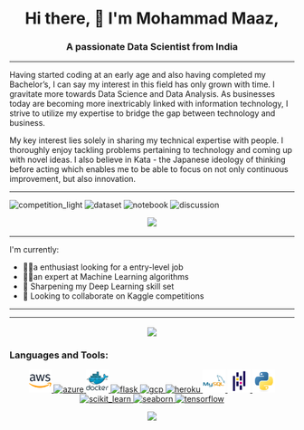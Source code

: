 <h1 align="center">Hi there, 👋 I'm Mohammad Maaz,</h2>
<h3 align="center">A passionate Data Scientist from India</h3>

---

Having started coding at an early age and also having completed my Bachelor’s, I can say my interest in this field has only grown with time. I gravitate more towards Data Science and Data Analysis. As businesses today are becoming more inextricably linked with information technology, I strive to utilize my expertise to bridge the gap between technology and business.       

My key interest lies solely in sharing my technical expertise with people. I thoroughly enjoy tackling problems pertaining to technology and coming up with novel ideas. I also believe in Kata - the Japanese ideology of thinking before acting which enables me to be able to focus on not only continuous improvement, but also innovation.

---
![competition_light](https://road-to-kaggle-grandmaster.vercel.app/api/badges/theelahi/competition/light)
![dataset](https://road-to-kaggle-grandmaster.vercel.app/api/badges/theelahi/dataset/light)
![notebook](https://road-to-kaggle-grandmaster.vercel.app/api/badges/theelahi/notebook/light)
![discussion](https://road-to-kaggle-grandmaster.vercel.app/api/badges/theelahi/discussion/light)

<p align=center>
<a href="https://www.kaggle.com/theelahi"><img height="25" src="https://img.shields.io/badge/Kaggle-profile-%2320beff"></a>
</p>

---
I'm currently:
- 👩‍💻a enthusiast looking for a entry-level job
- 👩‍💻an expert at Machine Learning algorithms
- 🌱 Sharpening my Deep Learning skill set
- 👯 Looking to collaborate on Kaggle competitions
---

---

<p align="center">
  <img align="center" src="https://github-readme-stats.vercel.app/api/top-langs/?username=TheElahi&layout=compact)]" />
</p>

<h3 align="left">Languages and Tools:</h3>
<p align="center"> <a href="https://aws.amazon.com" target="_blank" rel="noreferrer"> <img src="https://raw.githubusercontent.com/devicons/devicon/master/icons/amazonwebservices/amazonwebservices-original-wordmark.svg" alt="aws" width="40" height="40"/> </a> <a href="https://azure.microsoft.com/en-in/" target="_blank" rel="noreferrer"> <img src="https://www.vectorlogo.zone/logos/microsoft_azure/microsoft_azure-icon.svg" alt="azure" width="40" height="40"/> </a> <a href="https://www.docker.com/" target="_blank" rel="noreferrer"> <img src="https://raw.githubusercontent.com/devicons/devicon/master/icons/docker/docker-original-wordmark.svg" alt="docker" width="40" height="40"/> </a> <a href="https://flask.palletsprojects.com/" target="_blank" rel="noreferrer"> <img src="https://www.vectorlogo.zone/logos/pocoo_flask/pocoo_flask-icon.svg" alt="flask" width="40" height="40"/> </a> <a href="https://cloud.google.com" target="_blank" rel="noreferrer"> <img src="https://www.vectorlogo.zone/logos/google_cloud/google_cloud-icon.svg" alt="gcp" width="40" height="40"/> </a> <a href="https://heroku.com" target="_blank" rel="noreferrer"> <img src="https://www.vectorlogo.zone/logos/heroku/heroku-icon.svg" alt="heroku" width="40" height="40"/> </a> <a href="https://www.mysql.com/" target="_blank" rel="noreferrer"> <img src="https://raw.githubusercontent.com/devicons/devicon/master/icons/mysql/mysql-original-wordmark.svg" alt="mysql" width="40" height="40"/> </a> <a href="https://pandas.pydata.org/" target="_blank" rel="noreferrer"> <img src="https://raw.githubusercontent.com/devicons/devicon/2ae2a900d2f041da66e950e4d48052658d850630/icons/pandas/pandas-original.svg" alt="pandas" width="40" height="40"/> </a> <a href="https://www.python.org" target="_blank" rel="noreferrer"> <img src="https://raw.githubusercontent.com/devicons/devicon/master/icons/python/python-original.svg" alt="python" width="40" height="40"/> </a> <a href="https://scikit-learn.org/" target="_blank" rel="noreferrer"> <img src="https://upload.wikimedia.org/wikipedia/commons/0/05/Scikit_learn_logo_small.svg" alt="scikit_learn" width="40" height="40"/> </a> <a href="https://seaborn.pydata.org/" target="_blank" rel="noreferrer"> <img src="https://seaborn.pydata.org/_images/logo-mark-lightbg.svg" alt="seaborn" width="40" height="40"/> </a> <a href="https://www.tensorflow.org" target="_blank" rel="noreferrer"> <img src="https://www.vectorlogo.zone/logos/tensorflow/tensorflow-icon.svg" alt="tensorflow" width="40" height="40"/> </a> </p>


<p align=center>
<img height="25" src="https://komarev.com/ghpvc/?username=TheElahi&color=brightgreen" />
<a href="https://github.com/TheElahi">
</a>
</p>


<!-- ![Elahi's github stats](https://github-readme-stats.vercel.app/api?username=TheElahi&show_icons=true&hide=contribs,issues)
